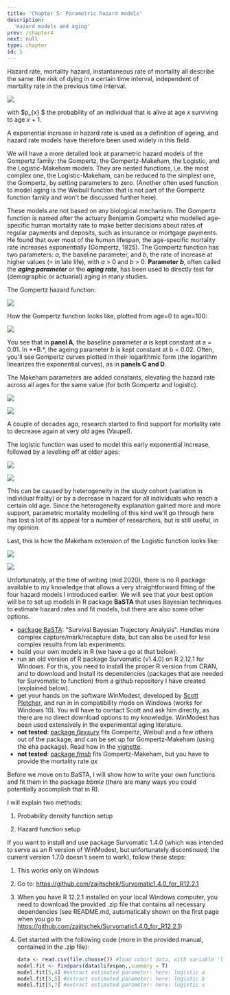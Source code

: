 ```yaml
---
title: 'Chapter 5: Parametric hazard models'
description:
  'Hazard models and aging'
prev: /chapter4
next: null
type: chapter
id: 5
---
```


<exercise id="1" title="What is the hazard rate and why analyse it?">

Hazard rate, mortality hazard, instantaneous rate of mortality all describe the same: the risk of dying in a certain time interval, independent of mortality rate in the previous time interval. 

![](https://github.com/zajitschekteam/lifespananalysis/blob/master/images/hazard_func.png?raw=true) 

with $p_{x} $ the probability of an individual that is alive at age *x* surviving to age *x* + 1.

A exponential increase in hazard rate is used as a definition of ageing, and hazard rate models have therefore been used widely in this field. 

We will have a more detailed look at parametric hazard models of the Gompertz family: the Gompertz, the Gompertz-Makeham, the Logistic, and the Logistic-Makeham models. They are nested functions, i,e. the most complex one, the Logistic-Makeham, can be reduced to the simplest one, the Gompertz, by setting parameters to zero. (Another often used function to model aging is the Weibull function that is not part of the Gompertz function family and won't be discussed further here).

These models are not based on any biological mechanism. The Gompertz function is named after the actuary Benjamin Gompertz who modelled age-specific human mortality rate to make better decisions about rates of regular payments and deposits, such as insurance or mortgage payments. He found that over most of the human lifespan, the age-specific mortality rate increases exponentially (Gompertz, 1825). The Gompertz function has two parameters: *a*, the baseline parameter, and *b*, the rate of increase at higher values (= in late life), with *a* > 0 and *b* > 0. **Parameter** ***b***, often called the ***aging parameter*** or the ***aging rate***, has been used to directly test for (demographic or actuarial) aging in many studies.

The Gompertz hazard function:

![](https://github.com/zajitschekteam/lifespananalysis/blob/master/images/Gomp_func.png?raw=true) 

How the Gompertz function looks like, plotted from age=0 to age=100:

![](https://github.com/zajitschekteam/lifespananalysis/blob/master/images/Gompertz.png?raw=true) 

You see that in **panel A**, the baseline parameter *a* is kept constant at a = 0.01. In **B.*, the ageing parameter *b* is kept constant at b = 0.02. Often, you'll see Gompertz curves plotted in their logarithmic form (the logarithm linearizes the exponential curves), as in **panels C and D**.

The Makeham parameters are added constants, elevating the hazard rate across all ages for the same value (for both Gompertz and logistic).

![](https://github.com/zajitschekteam/lifespananalysis/blob/master/images/Gomp_Make_func.png?raw=true) 

![](https://github.com/zajitschekteam/lifespananalysis/blob/master/images/Gomp_Make.png?raw=true) 

A couple of decades ago, research started to find support for mortality rate to decrease again at very old ages (Vaupel). 

The logistic function was used to model this early exponential increase, followed by a levelling off at older ages:

![](https://github.com/zajitschekteam/lifespananalysis/blob/master/images/Logistic_func.png?raw=true) 

![](https://github.com/zajitschekteam/lifespananalysis/blob/master/images/Logistic.png?raw=true) 

This can be caused by heterogeneity in the study cohort (variation in individual frailty) or by a decrease in hazard for all individuals who reach a certain old age. Since the heterogeneity explanation gained more and more support, parametric mortality modelling of this kind we'll go through here has lost a lot of its appeal  for a number of researchers, but is still useful, in my opinion.

Last, this is how the Makeham extension of the Logistic function looks like:

![](https://github.com/zajitschekteam/lifespananalysis/blob/master/images/Logistic_Make_func.png?raw=true) 

![](https://github.com/zajitschekteam/lifespananalysis/blob/master/images/Logistic_Make.png?raw=true) 





</exercise>

<exercise id="2" title="Fitting Gompertz family functions in R">

Unfortunately, at the time of writing (mid 2020), there is no R package available to my knowledge that allows a very straightforward fitting of the four hazard models I introduced earlier. We will see that your best option will be to set up models in R package **BaSTA** that uses Bayesian techniques to estimate hazard rates and fit models, but there are also some other options.

- [package BaSTA](https://imada.sdu.dk/~colchero/basta/): "Survival Bayesian Trajectory Analysis". Handles more complex capture/mark/recapture data, but can also be used for less complex results from lab experiments.
- build your own models in R (we have a go at that below).
- run an old version of R package Survomatic (v1.4.0) on R 2.12.1 for Windows. For this, you need to install the proper R version from CRAN, and to download and install its dependencies (packages that are needed for Survomatic to function) from a github repository I have created (explained below).
- get your hands on the software WinModest, developed by [Scott Pletcher](https://sites.google.com/a/umich.edu/pletcher-lab/), and run in in compatibility mode on Windows (works for Windows 10). You will have to contact Scott and ask him directly, as there are no direct download options to my knowledge. WinModest has been used extensively in the experimental aging literature.
- **not tested**: [package *flexsurv*](https://rdrr.io/cran/flexsurv/) fits Gompertz, Weibull and a few others out of the package, and can be set up for Gompertz-Makeham (using the eha package). Read how in the [vignette](https://cran.r-project.org/web/packages/flexsurv/vignettes/flexsurv.pdf).
-  **not tested**: [package *fmsb*](http://minato.sip21c.org/msb/man/GompertzMakeham.html) fits Gompertz-Makeham, but you have to provide the mortality rate *qx*



Before we move on to BaSTA, I will show how to write your own functions and fit them in the package *bbmle* (there are many ways you could potentially accomplish that in R).

I will explain two methods:

1) Probability density function setup

2) Hazard function setup



If you want to install and use package Survomatic 1.4.0 (which was intended to serve as an R version of WinModest, but unfortunately discontinued; the current version 1.7.0 doesn't seem to work), follow these steps:

1. This works only on Windows

2. Go to: https://github.com/zajitschek/Survomatic1.4.0_for_R12.2.1

3. When you have R 12.2.1 installed on your local Windows computer, you need to download the provided .zip file that contains all necessary dependencies (see README.md, automatically shown on the first page when you go to https://github.com/zajitschek/Survomatic1.4.0_for_R12.2.1)

4. Get started with the following code (more in the provided manual, contained in the .zip file):

   ```R
   data <- read.csv(file.choose()) #load cohort data, with variable 'lifespan'
   model.fit <- findpars(data$lifespan,,summary = T)
   model.fit[5,4] #extract estimated parameter: here: logistic a
   model.fit[5,5] #extract estimated parameter: here: logistic b
   model.fit[5,7] #extract estimated parameter: here: logistic s
   ```

   

</exercise>

<exercise id="2" title="BaSTA">



</exercise>

<exercise id="3" title="A short go at modelling interaction effects on Gompertz parameters">



</exercise>